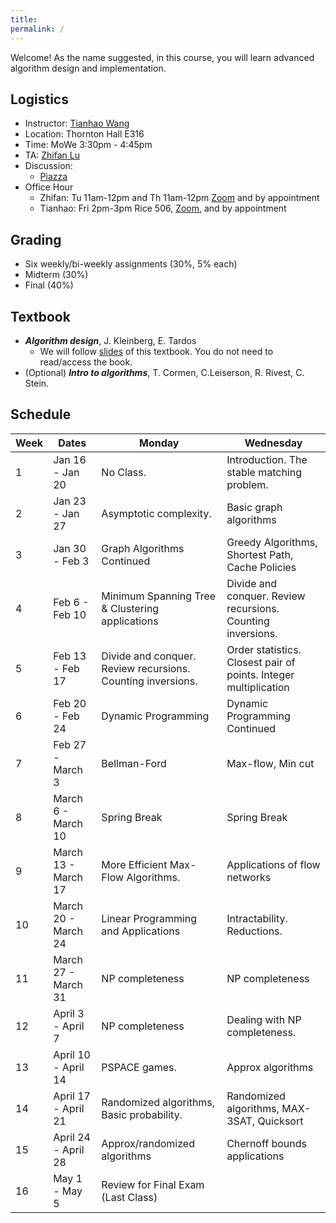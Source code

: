 ```yaml
---
title: 
permalink: /
---
```


Welcome! As the name suggested, in this course, you will learn advanced algorithm design and implementation.
## Logistics


- Instructor: [Tianhao Wang](https://tianhao.wang)
- Location: Thornton Hall E316
- Time: MoWe 3:30pm - 4:45pm
- TA: [Zhifan Lu](https://www.wayup.com/profile/Zhifan-Lu-b7ed044ed7/)
- Discussion: 
  - [Piazza](https://piazza.com/virginia/spring2023/cs6161)
- Office Hour
  - Zhifan: Tu 11am-12pm and Th 11am-12pm [Zoom]() and by appointment
  - Tianhao: Fri 2pm-3pm Rice 506, [Zoom](https://virginia.zoom.us/j/95103321825?pwd=d09vN3lDOEhJaUduWGpocURxem80dz09&from=addon), and by appointment


## Grading
- Six weekly/bi-weekly assignments (30%, 5% each)
- Midterm (30%)
- Final (40%)

## Textbook
- ***Algorithm design***, J. Kleinberg, E. Tardos
  - We will follow [slides]([https://www.cs.princeton.edu/~wayne/kleinberg-tardos/pearson/](https://www.cs.princeton.edu/~wayne/kleinberg-tardos/)) of this textbook. You do not need to read/access the book.
- (Optional) ***Intro to algorithms***, T. Cormen, C.Leiserson, R. Rivest, C. Stein.

## Schedule 

| Week | Dates               | Monday                                                      | Wednesday                                                        |
| ---- | ------------------- | ----------------------------------------------------------- | ---------------------------------------------------------------- |
| 1    | Jan 16 - Jan 20     | No Class.                                                   | Introduction. The stable matching problem.                       |
| 2    | Jan 23 - Jan 27     | Asymptotic complexity.                                      | Basic graph algorithms                                           |
| 3    | Jan 30 - Feb 3      | Graph Algorithms Continued                                  | Greedy Algorithms, Shortest Path, Cache Policies                 |
| 4    | Feb 6 - Feb 10      | Minimum Spanning Tree & Clustering applications             | Divide and conquer. Review recursions. Counting inversions.      |
| 5    | Feb 13 - Feb 17     | Divide and conquer. Review recursions. Counting inversions. | Order statistics. Closest pair of points. Integer multiplication |
| 6    | Feb 20 - Feb 24     | Dynamic Programming                                         | Dynamic Programming Continued                                    |
| 7    | Feb 27 - March 3    | Bellman-Ford                                                | Max-flow, Min cut                                                |
| 8    | March 6 - March 10  | Spring Break                                                | Spring Break                                                     |
| 9    | March 13 - March 17 | More Efficient Max-Flow Algorithms.                         | Applications of flow networks                                    |
| 10   | March 20 - March 24 | Linear Programming and Applications                         | Intractability. Reductions.                                      |
| 11   | March 27 - March 31 | NP completeness                                             | NP completeness                                                  |
| 12   | April 3 - April 7   | NP completeness                                             | Dealing with NP completeness.                                    |
| 13   | April 10 - April 14 | PSPACE games.                                               | Approx algorithms                                                |
| 14   | April 17 - April 21 | Randomized algorithms, Basic probability.                   | Randomized algorithms, MAX-3SAT, Quicksort                       |
| 15   | April 24 - April 28 | Approx/randomized algorithms                                | Chernoff bounds applications                                     |
| 16   | May 1 - May 5       | Review for Final Exam (Last Class)                          |                                                                  |
